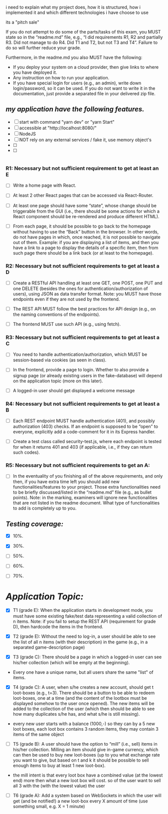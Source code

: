 i need to explain what my project does, how it is structured, how i implemented it and
 which different technologies i have choose to use
 
 its a "pitch sale"
 
 
  If you do not attempt to do some of the parts/tasks of this exam, you MUST state so in the “readme.md”
  file, e.g., “I did requirements R1, R2 and partially R3. Did not manage to do R4. Did T1 and T2, but not T3
  and T4”. Failure to do so will further reduce your grade.

Furthermore, in the readme.md you also MUST have the following:

* If you deploy your system on a cloud provider, then give links to where you have deployed it.
* Any instruction on how to run your application.
* If you have special login for users (e.g., an admin), write down login/password, so it can be used.
  If you do not want to write it in the documentation, just provide a separated file in your delivered
  zip file.
     
## *my application have the following features.*
 - [ ] start with command "yarn dev" or "yarn Start"
 - [ ] accessible at "http://localhost:8080/"
 - [ ] NodeJS
 - [ ] NOT rely on any external services / fake it, use memory object's
 - [ ] 
 - [ ]
 
 
 #
 
### R1: Necessary but not sufficient requirement to get at least an E
-[ ] Write a home page with React.
-[ ] At least 2 other React pages that can be accessed via React-Router.
-[ ] At least one page should have some “state”, whose change should be triggerable from the GUI
     (i.e., there should be some actions for which a React component should be re-rendered and
     produce different HTML).
-[ ] From each page, it should be possible to go back to the homepage without having to use the
     “Back” button in the browser. In other words, do not have pages in which, once reached, it is not
     possible to navigate out of them. Example: if you are displaying a list of items, and then you have
     a link to a page to display the details of a specific item, then from such page there should be a link
     back (or at least to the homepage).
    
    
   
### R2: Necessary but not sufficient requirements to get at least a D
-[ ] Create a RESTful API handling at least one GET, one POST, one PUT and one DELETE (besides the
     ones for authentication/authorization of users), using JSON as data transfer format. Note: you
     MUST have those endpoints even if they are not used by the frontend. 
-[ ] The REST API MUST follow the best practices for API design (e.g., on the naming conventions of
     the endpoints).
-[ ] The frontend MUST use such API (e.g., using fetch).


### R3: Necessary but not sufficient requirements to get at least a C
-[ ] You need to handle authentication/authorization, which MUST be session-based via cookies (as
    seen in class).
-[ ] In the frontend, provide a page to login. Whether to also provide a signup page (or already existing
    users in the fake-database) will depend on the application topic (more on this later).
-[ ] A logged-in user should get displayed a welcome message


### R4: Necessary but not sufficient requirements to get at least a B
-[ ] Each REST endpoint MUST handle authentication (401), and possibly authorization (403) checks.
    If an endpoint is supposed to be “open” to everyone, explicitly add a code-comment for it in its
    Express handler.
-[ ] Create a test class called security-test.js, where each endpoint is tested for when it returns 401
    and 403 (if applicable, i.e., if they can return such codes).
    
    
### R5: Necessary but not sufficient requirements to get an A:
-[ ] In the eventuality of you finishing all of the above requirements, and only then, if you have extra
    time left you should add new functionalities/features to your project. Those extra functionalities
    need to be briefly discussed/listed in the “readme.md” file (e.g., as bullet points). Note: in the
    marking, examiners will ignore new functionalities that are not listed in the readme document.
    What type of functionalities to add is completely up to you. 

## *Testing coverage:* 

-[x]  10%.
-[x]  30%.
-[ ]  50%.
-[ ]  60%.
-[ ]  70%.


# *Application Topic:*
-[x] T1 (grade E): When the application starts in development mode, you must have some existing
     fake/test data representing a valid collection of n items. Note: if you fail to setup the REST API
     (requirement for grade D), then hardcode the items in the frontend.

-[x] T2 (grade E): Without the need to log-in, a user should be able to see the list of all n items (with
     their description) in the game (e.g., in a separated game-description page)
     
-[x] T3 (grade C): There should be a page in which a logged-in user can see his/her collection (which
     will be empty at the beginning).
 * Every one have a unique name, but all users share the same "list" of items. 
 
-[x] T4 (grade C): A user, when s/he creates a new account, should get t loot-boxes (e.g., t=3). There
     should be a button to be able to redeem loot-boxes, one at a time (and the content of the lootbox must be displayed somehow to the user once opened). The new items will be added to the
     collection of the user (which then should be able to see how many duplicates s/he has, and what
     s/he is still missing).
 * every new user starts with a balance (1000,-) so they can by a 5 new loot boxes, each loot box contains
    3 random items, they may contain 3 items of the same object
     
-[ ] T5 (grade B): A user should have the option to “mill” (i.e., sell) items in his/her collection. Milling
     an item should give in-game currency, which can then be used to buy new loot-boxes (up to you
     what exchange rate you want to give, but based on t and k it should be possible to sell enough
     items to buy at least 1 new loot-box). 
* the mill intent is that every loot box have a combined value (at the lowest end) more then what a new loot box
    will cost. so of the user want to sell all 3 with the (with the lowest value) the user 

-[ ] T6 (grade A): Add a system based on WebSockets in which the user will get (and be notified!) a
     new loot-box every X amount of time (use something small, e.g. X = 1 minute)
